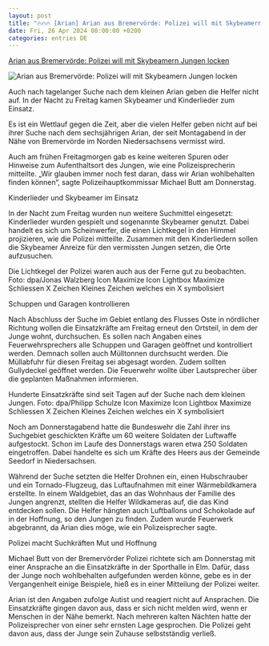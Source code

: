 ```yaml
---
layout: post
title: "🔥🔥🔥 [Arian] Arian aus Bremervörde: Polizei will mit Skybeamern Jungen locken"
date: Fri, 26 Apr 2024 08:00:00 +0200
categories: entries DE
---
```

[Arian aus Bremervörde: Polizei will mit Skybeamern Jungen locken](https://www.noz.de/deutschland-welt/niedersachsen/artikel/arian-aus-bremervoerde-polizei-will-mit-skybeamern-jungen-locken-46898490)

![Arian aus Bremervörde: Polizei will mit Skybeamern Jungen locken](https://images.noz-mhn.de/img/46898659/crop/cbase_16_9-w1200/1636775488/526687438/suche-nach-arian.jpg)

Auch nach tagelanger Suche nach dem kleinen Arian geben die Helfer nicht auf. In der Nacht zu Freitag kamen Skybeamer und Kinderlieder zum Einsatz.

Es ist ein Wettlauf gegen die Zeit, aber die vielen Helfer geben nicht auf bei ihrer Suche nach dem sechsjährigen Arian, der seit Montagabend in der Nähe von Bremervörde im Norden Niedersachsens vermisst wird.

Auch am frühen Freitagmorgen gab es keine weiteren Spuren oder Hinweise zum Aufenthaltsort des Jungen, wie eine Polizeisprecherin mitteilte. „Wir glauben immer noch fest daran, dass wir Arian wohlbehalten finden können“, sagte Polizeihauptkommissar Michael Butt am Donnerstag.

Kinderlieder und Skybeamer im Einsatz

In der Nacht zum Freitag wurden nun weitere Suchmittel eingesetzt: Kinderlieder wurden gespielt und sogenannte Skybeamer genutzt. Dabei handelt es sich um Scheinwerfer, die einen Lichtkegel in den Himmel projizieren, wie die Polizei mitteilte. Zusammen mit den Kinderliedern sollen die Skybeamer Anreize für den vermissten Jungen setzen, die Orte aufzusuchen.

Die Lichtkegel der Polizei waren auch aus der Ferne gut zu beobachten. Foto: dpa/Jonas Walzberg Icon Maximize Icon Lightbox Maximize Schliessen X Zeichen Kleines Zeichen welches ein X symbolisiert

Schuppen und Garagen kontrollieren

Nach Abschluss der Suche im Gebiet entlang des Flusses Oste in nördlicher Richtung wollen die Einsatzkräfte am Freitag erneut den Ortsteil, in dem der Junge wohnt, durchsuchen. Es sollen nach Angaben eines Feuerwehrsprechers alle Schuppen und Garagen geöffnet und kontrolliert werden. Demnach sollen auch Mülltonnen durchsucht werden. Die Müllabfuhr für diesen Freitag sei abgesagt worden. Zudem sollten Gullydeckel geöffnet werden. Die Feuerwehr wollte über Lautsprecher über die geplanten Maßnahmen informieren.

Hunderte Einsatzkräfte sind seit Tagen auf der Suche nach dem kleinen Jungen. Foto: dpa/Philipp Schulze Icon Maximize Icon Lightbox Maximize Schliessen X Zeichen Kleines Zeichen welches ein X symbolisiert

Noch am Donnerstagabend hatte die Bundeswehr die Zahl ihrer ins Suchgebiet geschickten Kräfte um 60 weitere Soldaten der Luftwaffe aufgestockt. Schon im Laufe des Donnerstags waren etwa 250 Soldaten eingetroffen. Dabei handelte es sich um Kräfte des Heers aus der Gemeinde Seedorf in Niedersachsen.

Während der Suche setzten die Helfer Drohnen ein, einen Hubschrauber und ein Tornado-Flugzeug, das Luftaufnahmen mit einer Wärmebildkamera erstellte. In einem Waldgebiet, das an das Wohnhaus der Familie des Jungen angrenzt, stellten die Helfer Wildkameras auf, die das Kind entdecken sollen. Die Helfer hängten auch Luftballons und Schokolade auf in der Hoffnung, so den Jungen zu finden. Zudem wurde Feuerwerk abgebrannt, da Arian dies möge, wie ein Polizeisprecher sagte.

Polizei macht Suchkräften Mut und Hoffnung

Michael Butt von der Bremervörder Polizei richtete sich am Donnerstag mit einer Ansprache an die Einsatzkräfte in der Sporthalle in Elm. Dafür, dass der Junge noch wohlbehalten aufgefunden werden könne, gebe es in der Vergangenheit einige Beispiele, hieß es in einer Mitteilung der Polizei weiter.

Arian ist den Angaben zufolge Autist und reagiert nicht auf Ansprachen. Die Einsatzkräfte gingen davon aus, dass er sich nicht melden wird, wenn er Menschen in der Nähe bemerkt. Nach mehreren kalten Nächten hatte der Polizeisprecher von einer sehr ernsten Lage gesprochen. Die Polizei geht davon aus, dass der Junge sein Zuhause selbstständig verließ.

